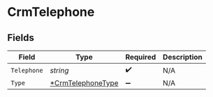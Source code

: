 # CrmTelephone


## Fields

| Field                                                        | Type                                                         | Required                                                     | Description                                                  |
| ------------------------------------------------------------ | ------------------------------------------------------------ | ------------------------------------------------------------ | ------------------------------------------------------------ |
| `Telephone`                                                  | *string*                                                     | :heavy_check_mark:                                           | N/A                                                          |
| `Type`                                                       | [*CrmTelephoneType](../../models/shared/crmtelephonetype.md) | :heavy_minus_sign:                                           | N/A                                                          |